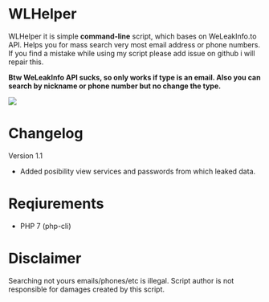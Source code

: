 # WLHelper

WLHelper it is simple **command-line** script, which bases on WeLeakInfo.to API.
Helps you for mass search very most email address or phone numbers.
If you find a mistake while using my script please add issue on github i will repair this.

**Btw WeLeakInfo API sucks, so only works if type is an email. Also you can search by nickname or phone number but no change the type.**

![](https://i.ibb.co/kqGGMdZ/wlhelper.png)

# Changelog

Version 1.1
- Added posibility view services and passwords from which leaked data.

# Reqiurements

- PHP 7 (php-cli)

# Disclaimer

Searching not yours emails/phones/etc is illegal. 
Script author is not responsible for damages created by this script.

